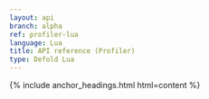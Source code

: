 ```yaml
---
layout: api
branch: alpha
ref: profiler-lua
language: Lua
title: API reference (Profiler)
type: Defold Lua
---
```

{% include anchor_headings.html html=content %}